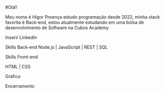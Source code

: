 #Olá!!

Meu nome é Higor Proença estudo programação desde 2022, minha stack favorita é Back-end, estou atualmente estudando em uma bolsa de desenvolvimento de Software na Cubos Academy

Inserir LinkedIn

Skills Back-end
 Node.js | JavaScript | REST | SQL 

Skills Front-end

HTML | CSS 

Gráfico

Encerramento 
